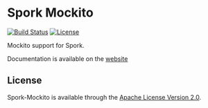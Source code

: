 # Spork Mockito
[![Build Status][build-status-svg]][build-status-link]
[![License][license-svg]][license-link]

Mockito support for Spork.

Documentation is available on the [website](https://sporklibrary.github.io/documentation/current/java/testing/)

## License

Spork-Mockito is available through the [Apache License Version 2.0](http://www.apache.org/licenses/LICENSE-2.0).

[build-status-svg]: http://img.shields.io/travis/SporkLibrary/Spork-Mockito/master.svg?style=flat
[build-status-link]: https://travis-ci.org/SporkLibrary/Spork-Mockito
[license-svg]: https://img.shields.io/badge/license-Apache%202.0-lightgrey.svg?style=flat
[license-link]: https://github.com/SporkLibrary/Spork-Mockito/blob/master/LICENSE
